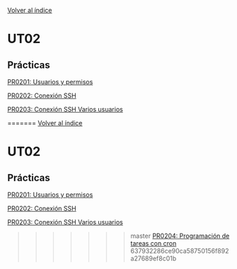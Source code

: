 [Volver al índice](../index.md)

# UT02

## Prácticas

[PR0201: Usuarios y permisos](Practicas/UT0201_Usuarios_y_permisos/PR0201_DCF_README.md)

[PR0202: Conexión SSH](Practicas/UT0202_Conexion_SSH/PR0202_DCF_README.md)

[PR0203: Conexión SSH Varios usuarios](Practicas/UT0203_ConexionSSH_VariosUsuarios/PR0203_DCF_README.md)

=======
[Volver al índice](../index.md)

# UT02

## Prácticas

[PR0201: Usuarios y permisos](Practicas/UT0201_Usuarios_y_permisos/PR0201_DCF_README.md)

[PR0202: Conexión SSH](Practicas/UT0202_Conexion_SSH/PR0202_DCF_README.md)

[PR0203: Conexión SSH Varios usuarios](Practicas/UT0203_ConexionSSH_VariosUsuarios/PR0203_DCF_README.md)

>>>>>>> master
[PR0204: Programación de tareas con cron](Practicas/UT0204_Programacion_de_tareas_cron/PR0204_DCF_README.md)
>>>>>>> 637932286ce90ca58750156f892a27689ef8c01b
